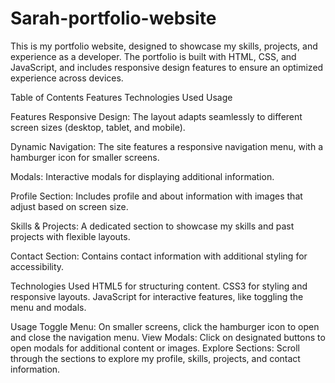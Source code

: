 # Sarah-portfolio-website

This is my portfolio website, designed to showcase my skills, projects, and experience as a developer. The portfolio is built with HTML, CSS, and JavaScript, and includes responsive design features to ensure an optimized experience across devices.

Table of Contents
Features
Technologies Used
Usage

Features
Responsive Design: The layout adapts seamlessly to different screen sizes (desktop, tablet, and mobile).

Dynamic Navigation: The site features a responsive navigation menu, with a hamburger icon for smaller screens.

Modals: Interactive modals for displaying additional information.

Profile Section: Includes profile and about information with images that adjust based on screen size.

Skills & Projects: A dedicated section to showcase my skills and past projects with flexible layouts.

Contact Section: Contains contact information with additional styling for accessibility.


Technologies Used
HTML5 for structuring content.
CSS3 for styling and responsive layouts.
JavaScript for interactive features, like toggling the menu and modals.

Usage
Toggle Menu: On smaller screens, click the hamburger icon to open and close the navigation menu.
View Modals: Click on designated buttons to open modals for additional content or images.
Explore Sections: Scroll through the sections to explore my profile, skills, projects, and contact information.
